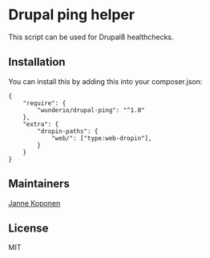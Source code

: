 # Drupal ping helper

This script can be used for Drupal8 healthchecks.

## Installation
You can install this by adding this into your composer.json:
```
{
    "require": {
        "wunderio/drupal-ping": "^1.0"
    },
    "extra": {
        "dropin-paths": {
            "web/": ["type:web-dropin"],
        }
    }
}
```

## Maintainers
[Janne Koponen](https://github.com/tharna)

## License
MIT